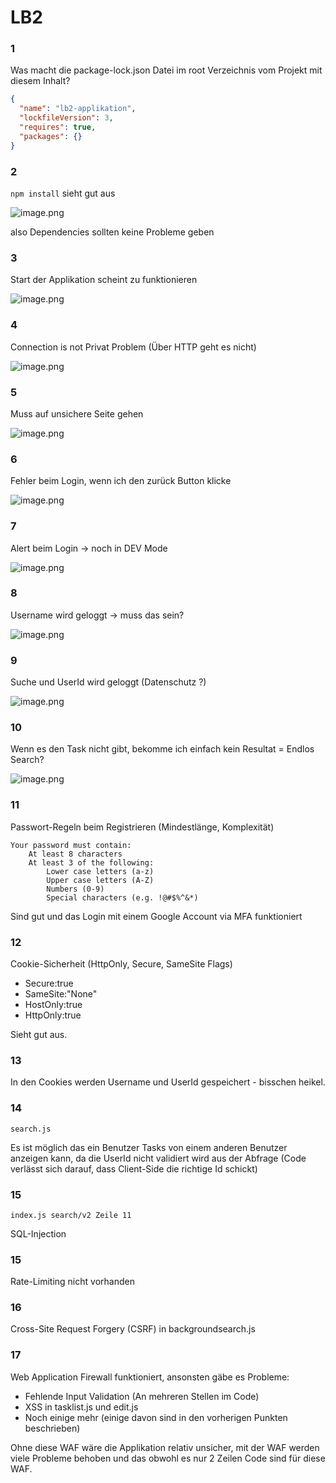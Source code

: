 # LB2

### 1

Was macht die package-lock.json Datei im root Verzeichnis vom Projekt mit diesem Inhalt?

```json
{
  "name": "lb2-applikation",
  "lockfileVersion": 3,
  "requires": true,
  "packages": {}
}
```

### 2

`npm install` sieht gut aus

![image.png](images/image.png)

also Dependencies sollten keine Probleme geben

### 3

Start der Applikation scheint zu funktionieren

![image.png](images/image%201.png)

### 4

Connection is not Privat Problem (Über HTTP geht es nicht)

![image.png](images/image%202.png)

### 5

Muss auf unsichere Seite gehen

![image.png](images/image%203.png)

### 6

Fehler beim Login, wenn ich den zurück Button klicke

![image.png](images/image%204.png)

### 7

Alert beim Login → noch in DEV Mode 

![image.png](images/image%205.png)

### 8

Username wird geloggt → muss das sein?

![image.png](images/image%206.png)

### 9

Suche und UserId wird geloggt (Datenschutz ?)

![image.png](images/image%207.png)

### 10

Wenn es den Task nicht gibt, bekomme ich einfach kein Resultat = Endlos Search?

![image.png](images/image%208.png)

### 11

Passwort-Regeln beim Registrieren (Mindestlänge, Komplexität)

```
Your password must contain:
    At least 8 characters
    At least 3 of the following:
        Lower case letters (a-z)
        Upper case letters (A-Z)
        Numbers (0-9)
        Special characters (e.g. !@#$%^&*)
```

Sind gut und das Login mit einem Google Account via MFA funktioniert

### 12

Cookie-Sicherheit (HttpOnly, Secure, SameSite Flags)

- Secure:true
- SameSite:"None"
- HostOnly:true
- HttpOnly:true

Sieht gut aus.

### 13

In den Cookies werden Username und UserId gespeichert - bisschen heikel.

### 14

`search.js`

Es ist möglich das ein Benutzer Tasks von einem anderen Benutzer anzeigen kann, da die UserId nicht validiert wird aus der Abfrage (Code verlässt sich darauf, dass Client-Side die richtige Id schickt)

### 15

`index.js search/v2 Zeile 11`

SQL-Injection

### 15 

Rate-Limiting nicht vorhanden

### 16

Cross-Site Request Forgery (CSRF) in backgroundsearch.js

### 17

Web Application Firewall funktioniert, ansonsten gäbe es Probleme:
- Fehlende Input Validation (An mehreren Stellen im Code)
- XSS in tasklist.js und edit.js
- Noch einige mehr (einige davon sind in den vorherigen Punkten beschrieben)

Ohne diese WAF wäre die Applikation relativ unsicher, mit der WAF werden viele Probleme behoben und das obwohl es nur 2 Zeilen Code sind für diese WAF.
